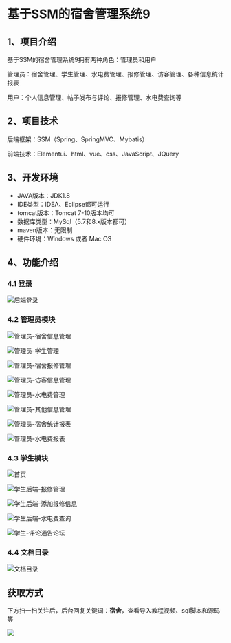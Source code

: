# 基于SSM的宿舍管理系统9

## 1、项目介绍

基于SSM的宿舍管理系统9拥有两种角色：管理员和用户

管理员：宿舍管理、学生管理、水电费管理、报修管理、访客管理、各种信息统计报表

用户：个人信息管理、帖子发布与评论、报修管理、水电费查询等


## 2、项目技术

后端框架：SSM（Spring、SpringMVC、Mybatis）

前端技术：Elementui、html、vue、css、JavaScript、JQuery

## 3、开发环境

- JAVA版本：JDK1.8
- IDE类型：IDEA、Eclipse都可运行
- tomcat版本：Tomcat 7-10版本均可
- 数据库类型：MySql（5.7和8.x版本都可） 
- maven版本：无限制
- 硬件环境：Windows 或者 Mac OS


## 4、功能介绍

### 4.1 登录

![后端登录](https://www.codeshop.fun/Typora-Images/202210142217673.jpg)

### 4.2 管理员模块

![管理员-宿舍信息管理](https://www.codeshop.fun/Typora-Images/202210142218755.jpg)

![管理员-学生管理](https://www.codeshop.fun/Typora-Images/202210142218555.jpg)

![管理员-宿舍报修管理](https://www.codeshop.fun/Typora-Images/202210142218187.jpg)

![管理员-访客信息管理](https://www.codeshop.fun/Typora-Images/202210142218475.jpg)

![管理员-水电费管理](https://www.codeshop.fun/Typora-Images/202210142218289.jpg)

![管理员-其他信息管理](https://www.codeshop.fun/Typora-Images/202210142218249.jpg)

![管理员-宿舍统计报表](https://www.codeshop.fun/Typora-Images/202210142219331.jpeg)

![管理员-水电费报表](https://www.codeshop.fun/Typora-Images/202210142219362.jpeg)

### 4.3 学生模块

![首页](https://www.codeshop.fun/Typora-Images/202210142218188.jpg)

![学生后端-报修管理](https://www.codeshop.fun/Typora-Images/202210142218701.jpg)

![学生后端-添加报修信息](https://www.codeshop.fun/Typora-Images/202210142218509.jpg)

![学生后端-水电费查询](https://www.codeshop.fun/Typora-Images/202210142218703.jpg)

![学生-评论通告论坛](https://www.codeshop.fun/Typora-Images/202210142218187.jpg)

### 4.4 文档目录

![文档目录](https://www.codeshop.fun/Typora-Images/202210142220104.jpg)

## 获取方式

下方扫一扫关注后，后台回复关键词：**宿舍**，查看导入教程视频、sql脚本和源码等

 ![](https://www.codeshop.fun/Typora-Images/202205281253739.png)
